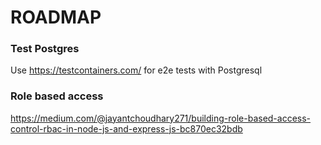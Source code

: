 # ROADMAP

### Test Postgres

Use https://testcontainers.com/ for e2e tests with Postgresql

### Role based access

https://medium.com/@jayantchoudhary271/building-role-based-access-control-rbac-in-node-js-and-express-js-bc870ec32bdb
